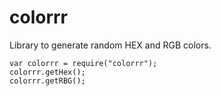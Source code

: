 # colorrr  
Library to generate random HEX and RGB colors.  
~~~~    
var colorrr = require("colorrr");  
colorrr.getHex();  
colorrr.getRBG();
~~~~
